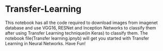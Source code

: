# Transfer-Learning

This notebook has all the code required to download images from imagenet database and use VGG16, RESNet and Inception Networks
to classify them after using Transfer Learning technique(in Keras) to classify them. The notebook file(Transfer learning.ipnyb) will get you started with Transfer Learning in Neural Networks. Have Fun!     
